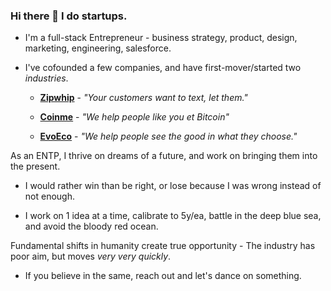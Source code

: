 ### Hi there 👋 I do startups.
 
 - I'm a full-stack Entrepreneur - business strategy, product, design, marketing, engineering, salesforce.
 
 - I've cofounded a few companies, and have first-mover/started two _industries_.

   * **[Zipwhip](https://www.zipwhip.com)** - _"Your customers want to text, let them."_
   
   * **[Coinme](https://www.coinme.com)** - _"We help people like you et Bitcoin"_
   
   * **[EvoEco](https://www.evoeco.com)** - _"We help people see the good in what they choose."_
 
As an ENTP, I thrive on dreams of a future, and work on bringing them into the present.

 * I would rather win than be right, or lose because I was wrong instead of not enough.
 
 * I work on 1 idea at a time, calibrate to 5y/ea, battle in the deep blue sea, and avoid the bloody red ocean. 
  
Fundamental shifts in humanity create true opportunity - The industry has poor aim, but moves _very very quickly_.

 * If you believe in the same, reach out and let's dance on something.

<!--
**msmyers/msmyers** is a ✨ _special_ ✨ repository because its `README.md` (this file) appears on your GitHub profile.

Here are some ideas to get you started:

- 🔭 I’m currently working on 
- 🔭 I’m currently working on ...
- 🌱 I’m currently learning ...
- 👯 I’m looking to collaborate on ...
- 🤔 I’m looking for help with ...
- 💬 Ask me about ...
- 📫 How to reach me: ...
- 😄 Pronouns: ...

-->
